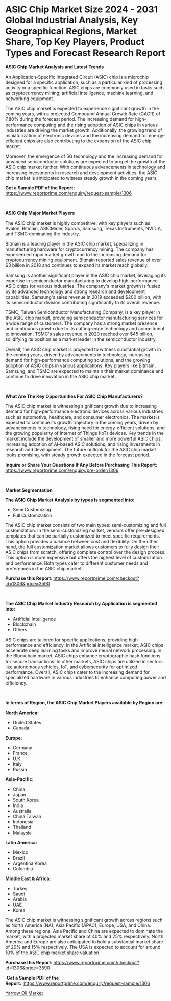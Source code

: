 <p><h1>ASIC Chip Market Size 2024 - 2031 Global Industrial Analysis, Key Geographical Regions, Market Share, Top Key Players, Product Types and Forecast Research Report</h1></p><p><strong>ASIC Chip Market Analysis and Latest Trends</strong></p>
<p><p>An Application-Specific Integrated Circuit (ASIC) chip is a microchip designed for a specific application, such as a particular kind of processing activity or a specific function. ASIC chips are commonly used in tasks such as cryptocurrency mining, artificial intelligence, machine learning, and networking equipment.</p><p>The ASIC chip market is expected to experience significant growth in the coming years, with a projected Compound Annual Growth Rate (CAGR) of 7.80% during the forecast period. The increasing demand for high-performance computing and the rising adoption of ASIC chips in various industries are driving the market growth. Additionally, the growing trend of miniaturization of electronic devices and the increasing demand for energy-efficient chips are also contributing to the expansion of the ASIC chip market.</p><p>Moreover, the emergence of 5G technology and the increasing demand for advanced semiconductor solutions are expected to propel the growth of the ASIC chip market further. With continuous advancements in technology and increasing investments in research and development activities, the ASIC chip market is anticipated to witness steady growth in the coming years.</p></p>
<p><strong>Get a Sample PDF of the Report:&nbsp;</strong> <a href="https://www.reportprime.com/enquiry/request-sample/1306">https://www.reportprime.com/enquiry/request-sample/1306</a></p>
<p>&nbsp;</p>
<p><strong>ASIC Chip Major Market Players</strong></p>
<p><p>The ASIC chip market is highly competitive, with key players such as Avalon, Bitmain, ASICMiner, Spards, Samsung, Texas Instruments, NVIDIA, and TSMC dominating the industry.</p><p>Bitmain is a leading player in the ASIC chip market, specializing in manufacturing hardware for cryptocurrency mining. The company has experienced rapid market growth due to the increasing demand for cryptocurrency mining equipment. Bitmain reported sales revenue of over $3 billion in 2018 and continues to expand its market reach globally.</p><p>Samsung is another significant player in the ASIC chip market, leveraging its expertise in semiconductor manufacturing to develop high-performance ASIC chips for various industries. The company's market growth is fueled by its advanced technology and strong research and development capabilities. Samsung's sales revenue in 2019 exceeded $200 billion, with its semiconductor division contributing significantly to its overall revenue.</p><p>TSMC, Taiwan Semiconductor Manufacturing Company, is a key player in the ASIC chip market, providing semiconductor manufacturing services for a wide range of customers. The company has a strong market presence and continuous growth due to its cutting-edge technology and commitment to innovation. TSMC's sales revenue in 2020 reached over $45 billion, solidifying its position as a market leader in the semiconductor industry.</p><p>Overall, the ASIC chip market is projected to witness substantial growth in the coming years, driven by advancements in technology, increasing demand for high-performance computing solutions, and the growing adoption of ASIC chips in various applications. Key players like Bitmain, Samsung, and TSMC are expected to maintain their market dominance and continue to drive innovation in the ASIC chip market.</p></p>
<p>&nbsp;</p>
<p><strong>What Are The Key Opportunities For ASIC Chip Manufacturers?</strong></p>
<p><p>The ASIC chip market is witnessing significant growth due to increasing demand for high-performance electronic devices across various industries such as automotive, healthcare, and consumer electronics. The market is expected to continue its growth trajectory in the coming years, driven by advancements in technology, rising need for energy-efficient solutions, and the growing popularity of Internet of Things (IoT) devices. Key trends in the market include the development of smaller and more powerful ASIC chips, increasing adoption of AI-based ASIC solutions, and rising investments in research and development. The future outlook for the ASIC chip market looks promising, with steady growth expected in the forecast period.</p></p>
<p><strong>Inquire or Share Your Questions If Any Before Purchasing This Report:</strong> <a href="https://www.reportprime.com/enquiry/pre-order/1306">https://www.reportprime.com/enquiry/pre-order/1306</a></p>
<p>&nbsp;</p>
<p><strong>Market Segmentation</strong></p>
<p><strong>The ASIC Chip Market Analysis by types is segmented into:</strong></p>
<p><ul><li>Semi Customizing</li><li>Full Customization</li></ul></p>
<p><p>The ASIC chip market consists of two main types: semi-customizing and full customization. In the semi-customizing market, vendors offer pre-designed templates that can be partially customized to meet specific requirements. This option provides a balance between cost and flexibility. On the other hand, the full customization market allows customers to fully design their ASIC chips from scratch, offering complete control over the design process. This option is more expensive but offers the highest level of customization and performance. Both types cater to different customer needs and preferences in the ASIC chip market.</p></p>
<p><strong>Purchase this Report:&nbsp;</strong><a href="https://www.reportprime.com/checkout?id=1306&price=3590">https://www.reportprime.com/checkout?id=1306&price=3590</a></p>
<p>&nbsp;</p>
<p><strong>The ASIC Chip Market Industry Research by Application is segmented into:</strong></p>
<p><ul><li>Artificial Intelligence</li><li>Blockchain</li><li>Others</li></ul></p>
<p><p>ASIC chips are tailored for specific applications, providing high performance and efficiency. In the Artificial Intelligence market, ASIC chips accelerate deep learning tasks and improve neural network processing. In the Blockchain market, ASIC chips enhance cryptographic hash functions for secure transactions. In other markets, ASIC chips are utilized in sectors like autonomous vehicles, IoT, and cybersecurity for optimized performance. Overall, ASIC chips cater to the increasing demand for specialized hardware in various industries to enhance computing power and efficiency.</p></p>
<p>&nbsp;</p>
<p><strong>In terms of Region, the ASIC Chip Market Players available by Region are:</strong></p>
<p>
    <p> <strong> North America: </strong>
        <ul>
            <li>United States</li>
            <li>Canada</li>
        </ul>
        </p> 
    <p> <strong> Europe: </strong>
        <ul>
            <li>Germany</li>
            <li>France</li>
            <li>U.K.</li>
            <li>Italy</li>
            <li>Russia</li>
        </ul>
        </p> 
    <p> <strong> Asia-Pacific: </strong>
        <ul>
            <li>China</li>
            <li>Japan</li>
            <li>South Korea</li>
            <li>India</li>
            <li>Australia</li>
            <li>China Taiwan</li>
            <li>Indonesia</li>
            <li>Thailand</li>
            <li>Malaysia</li>
        </ul>
        </p> 
    <p> <strong> Latin America: </strong>
        <ul>
            <li>Mexico</li>
            <li>Brazil</li>
            <li>Argentina Korea</li>
            <li>Colombia</li>
        </ul>
        </p> 
    <p> <strong> Middle East & Africa: </strong>
        <ul>
            <li>Turkey</li>
            <li>Saudi</li>
            <li>Arabia</li>
            <li>UAE</li>
            <li>Korea</li>
        </ul>
    </p>
    </p>
<p><p>The ASIC chip market is witnessing significant growth across regions such as North America (NA), Asia Pacific (APAC), Europe, USA, and China. Among these regions, Asia Pacific and China are expected to dominate the market, with a projected market share of 40% and 25% respectively. North America and Europe are also anticipated to hold a substantial market share of 20% and 15% respectively. The USA is expected to account for around 10% of the ASIC chip market share valuation.</p></p>
<p><strong>Purchase this Report: </strong><a href="https://www.reportprime.com/checkout?id=1306&price=3590">https://www.reportprime.com/checkout?id=1306&price=3590</a></p>
<p>&nbsp;<strong>Get a Sample PDF of the Report:&nbsp;&nbsp;</strong><a href="https://www.reportprime.com/enquiry/request-sample/1306">https://www.reportprime.com/enquiry/request-sample/1306</a></p>
<p><strong></strong></p>
<p><p><a href="https://noble-drawer-34c.notion.site/Yarrow-Oil-Market-Size-Growing-and-Forecasted-for-period-from-2024-2031-and-provides-complete-mark-5c74a0aa45d9403c853b2119d9751b94">Yarrow Oil Market</a></p></p>